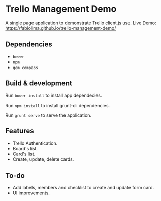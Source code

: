 # Trello Management Demo

A single page application to demonstrate Trello client.js use.
Live Demo: https://fabiolima.github.io/trello-management-demo/

## Dependencies
- `bower`
- `npm`
- `gem compass`

## Build & development

Run `bower install` to install app dependecies.

Run `npm install` to install grunt-cli dependencies.

Run `grunt serve` to serve the application.

## Features

- Trello Authentication.
- Board's list.
- Card's list.
- Create, update, delete cards.

## To-do
- Add labels, members and checklist to create and update form card.
- UI improvements.
